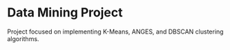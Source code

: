 # Data Mining Project
Project focused on implementing K-Means, ANGES, and DBSCAN clustering algorithms.  
